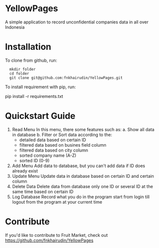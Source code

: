 # YellowPages
A simple application to record unconfidential companies data in all over Indonesia

# Installation
To clone from github, run:

      mkdir folder
      cd folder
      git clone git@github.com:fnkhairudin/YellowPages.git

To install requirement with pip, run:
  
  pip install -r requirements.txt
  
# Quickstart Guide
1. Read Menu
   In this menu, there some features such as:
   a. Show all data in database
   b. Filter or Sort data according to the:
      - detailed data based on certain ID
      - filtered data based on busines field column
      - filtered data based on city column
      - sorted company name (A-Z)
      - sorted ID (0-9)
2. Add Menu
   Add data to database, but you can't add data if ID does already exist
3. Update Menu
   Update data in database based on certain ID and certain column
4. Delete Data
   Delete data from database only one ID or several ID at the same time based on certain ID
5. Log Database
   Record what you do in the program start from login till logout from the program at your current time

# Contribute
If you'd like to contribute to Fruit Market, check out https://github.com/fnkhairudin/YellowPages
